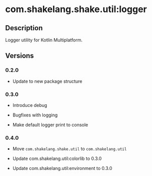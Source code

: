 # com.shakelang.shake.util:logger

## Description

Logger utility for Kotlin Multiplatform.

## Versions

### 0.2.0

* Update to new package structure

### 0.3.0

* Introduce debug

* Bugfixes with logging

* Make default logger print to console

### 0.4.0

* Move `com.shakelang.shake.util` to `com.shakelang.util`

* Update com.shakelang.util:colorlib to 0.3.0

* Update com.shakelang.util:environment to 0.3.0